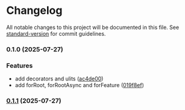 # Changelog

All notable changes to this project will be documented in this file. See [standard-version](https://github.com/conventional-changelog/standard-version) for commit guidelines.

### 0.1.0 (2025-07-27)

### Features

- add decorators and ulits ([ac4de00](https://github.com/ajatdarojat45/mongoloquent-nestjs/commit/ac4de0076b0f3e086abde07dfa07fd9338a21431))
- add forRoot, forRootAsync and forFeature ([019f8ef](https://github.com/ajatdarojat45/mongoloquent-nestjs/commit/019f8efee3b92e705751a94cbb8864feff80364e))

### [0.1.1](https://github.com/ajatdarojat45/mongoloquent-nestjs/compare/v0.1.0...v0.1.1) (2025-07-27)
